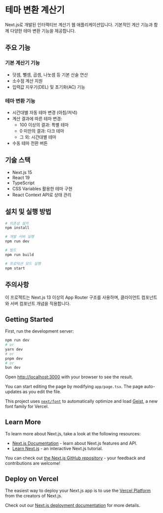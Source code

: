 # 테마 변환 계산기

Next.js로 개발된 인터랙티브 계산기 웹 애플리케이션입니다. 기본적인 계산 기능과 함께 다양한 테마 변환 기능을 제공합니다.

## 주요 기능

### 기본 계산기 기능
- 덧셈, 뺄셈, 곱셈, 나눗셈 등 기본 산술 연산
- 소수점 계산 지원
- 입력값 지우기(DEL) 및 초기화(AC) 기능

### 테마 변환 기능
- 시간대별 자동 테마 변경 (아침/저녁)
- 계산 결과에 따른 테마 변경:
  - 100 이상의 결과: 특별 테마
  - 0 미만의 결과: 다크 테마
  - 그 외: 시간대별 테마
- 수동 테마 전환 버튼

## 기술 스택
- Next.js 15
- React 19
- TypeScript
- CSS Variables 활용한 테마 구현
- React Context API로 상태 관리

## 설치 및 실행 방법

```bash
# 의존성 설치
npm install

# 개발 서버 실행
npm run dev

# 빌드
npm run build

# 프로덕션 모드 실행
npm start
```

## 주의사항
이 프로젝트는 Next.js 13 이상의 App Router 구조를 사용하며, 클라이언트 컴포넌트와 서버 컴포넌트 개념을 적용합니다.

## Getting Started

First, run the development server:

```bash
npm run dev
# or
yarn dev
# or
pnpm dev
# or
bun dev
```

Open [http://localhost:3000](http://localhost:3000) with your browser to see the result.

You can start editing the page by modifying `app/page.tsx`. The page auto-updates as you edit the file.

This project uses [`next/font`](https://nextjs.org/docs/app/building-your-application/optimizing/fonts) to automatically optimize and load [Geist](https://vercel.com/font), a new font family for Vercel.

## Learn More

To learn more about Next.js, take a look at the following resources:

- [Next.js Documentation](https://nextjs.org/docs) - learn about Next.js features and API.
- [Learn Next.js](https://nextjs.org/learn) - an interactive Next.js tutorial.

You can check out [the Next.js GitHub repository](https://github.com/vercel/next.js) - your feedback and contributions are welcome!

## Deploy on Vercel

The easiest way to deploy your Next.js app is to use the [Vercel Platform](https://vercel.com/new?utm_medium=default-template&filter=next.js&utm_source=create-next-app&utm_campaign=create-next-app-readme) from the creators of Next.js.

Check out our [Next.js deployment documentation](https://nextjs.org/docs/app/building-your-application/deploying) for more details.
